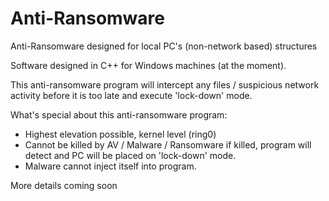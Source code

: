 # Anti-Ransomware
Anti-Ransomware designed for local PC's (non-network based) structures


Software designed in C++ for Windows machines (at the moment). 


This anti-ransomware program will intercept any files / suspicious network activity before it is too late and execute 'lock-down' mode.

What's special about this anti-ransomware program:
- Highest elevation possible, kernel level (ring0)
- Cannot be killed by AV / Malware / Ransomware 
if killed, program will detect and PC will be placed on 'lock-down' mode.
- Malware cannot inject itself into program.

More details coming soon
